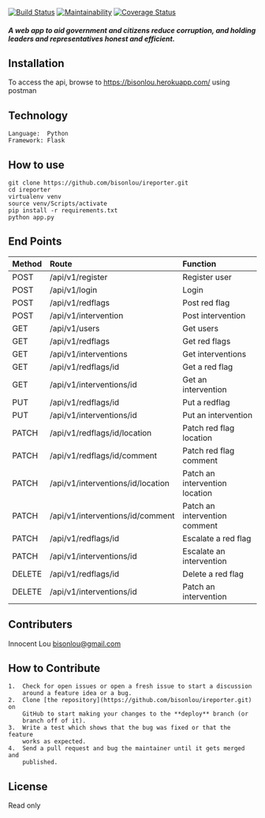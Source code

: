 
[![Build Status](https://travis-ci.org/bisonlou/ireporter.svg?branch=master)](https://travis-ci.org/bisonlou/ireporter) [![Maintainability](https://api.codeclimate.com/v1/badges/9d3f3eadf80b3a89bcfe/maintainability)](https://codeclimate.com/github/bisonlou/ireporter/maintainability) [![Coverage Status](https://coveralls.io/repos/github/bisonlou/ireporter/badge.svg?branch=master)](https://coveralls.io/github/bisonlou/ireporter?branch=master)

##### A web app to aid government and citizens reduce corruption, and holding leaders and representatives honest and efficient.


Installation
------------
To access the api, browse to https://bisonlou.herokuapp.com/ using postman

Technology
-------------
```
Language:  Python
Framework: Flask

```

How to use
------------
```
git clone https://github.com/bisonlou/ireporter.git
cd ireporter
virtualenv venv
source venv/Scripts/activate
pip install -r requirements.txt
python app.py

```

End Points
-------------

|Method     |Route                                      |Function                               |
|:----------|:------------------------------------------|:--------------------------------------|
|POST       |/api/v1/register                           |Register user                          |
|POST       |/api/v1/login                              |Login                                  |
|POST       |/api/v1/redflags                           |Post red flag                          |               
|POST       |/api/v1/intervention                       |Post intervention                      |
|GET        |/api/v1/users                              |Get users                              |
|GET        |/api/v1/redflags                           |Get red flags                          |
|GET        |/api/v1/interventions                      |Get interventions                      |
|GET        |/api/v1/redflags/id                        |Get a red flag                         |
|GET        |/api/v1/interventions/id                   |Get an intervention                    |
|PUT        |/api/v1/redflags/id                        |Put a redflag                          |
|PUT        |/api/v1/interventions/id                   |Put an intervention                    |
|PATCH      |/api/v1/redflags/id/location               |Patch red flag location                |
|PATCH      |/api/v1/redflags/id/comment                |Patch red flag comment                 |               
|PATCH      |/api/v1/interventions/id/location          |Patch an intervention location         |
|PATCH      |/api/v1/interventions/id/comment           |Patch an intervention comment          |
|PATCH      |/api/v1/redflags/id                        |Escalate a red flag                    |
|PATCH      |/api/v1/interventions/id                   |Escalate an intervention               |
|DELETE     |/api/v1/redflags/id                        |Delete a red flag                      |
|DELETE     |/api/v1/interventions/id                   |Patch an intervention                  |




**Contributers**
----------------
Innocent Lou <bisonlou@gmail.com>

How to Contribute
-----------------
```
1.  Check for open issues or open a fresh issue to start a discussion
    around a feature idea or a bug.
2.  Clone [the repository](https://github.com/bisonlou/ireporter.git) on
    GitHub to start making your changes to the **deploy** branch (or
    branch off of it).
3.  Write a test which shows that the bug was fixed or that the feature
    works as expected.
4.  Send a pull request and bug the maintainer until it gets merged and
    published. 
```

**License**
------------------
Read only

